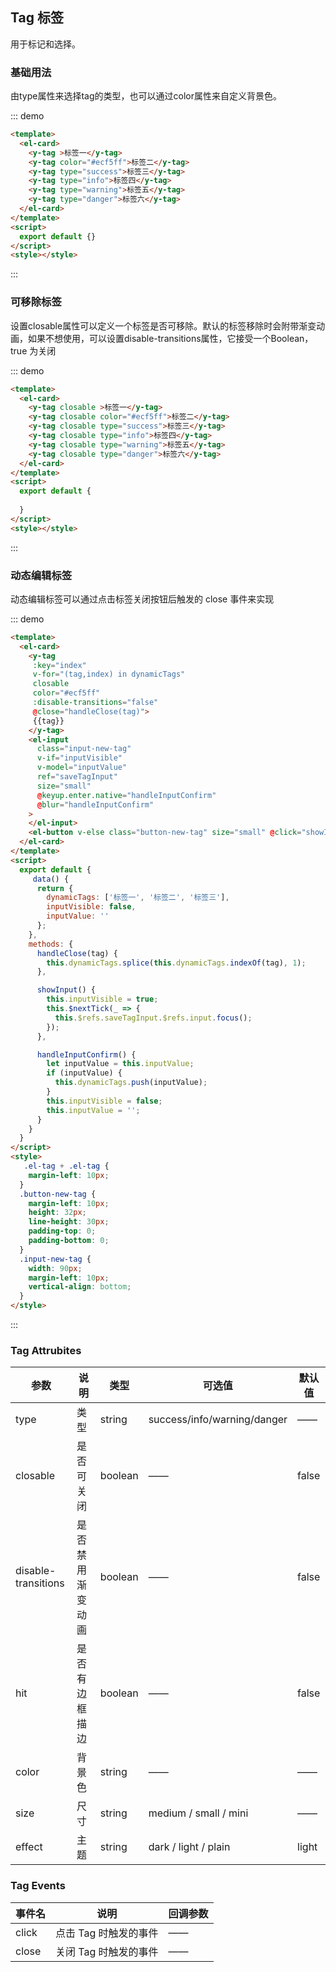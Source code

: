 ## Tag 标签

用于标记和选择。

### 基础用法

由type属性来选择tag的类型，也可以通过color属性来自定义背景色。

::: demo

```html
<template>
  <el-card>
    <y-tag >标签一</y-tag>
    <y-tag color="#ecf5ff">标签二</y-tag>
    <y-tag type="success">标签三</y-tag>
    <y-tag type="info">标签四</y-tag>
    <y-tag type="warning">标签五</y-tag>
    <y-tag type="danger">标签六</y-tag>
  </el-card>  
</template>
<script>
  export default {}
</script>
<style></style>
```
:::


### 可移除标签

设置closable属性可以定义一个标签是否可移除。默认的标签移除时会附带渐变动画，如果不想使用，可以设置disable-transitions属性，它接受一个Boolean，true 为关闭

::: demo

```html
<template>
  <el-card>
    <y-tag closable >标签一</y-tag>
    <y-tag closable color="#ecf5ff">标签二</y-tag>
    <y-tag closable type="success">标签三</y-tag>
    <y-tag closable type="info">标签四</y-tag>
    <y-tag closable type="warning">标签五</y-tag>
    <y-tag closable type="danger">标签六</y-tag>
  </el-card>  
</template>
<script>
  export default {
   
  }
</script>
<style></style>
```

:::

### 动态编辑标签

动态编辑标签可以通过点击标签关闭按钮后触发的 close 事件来实现

::: demo

```html
<template>
  <el-card>
    <y-tag
     :key="index"
     v-for="(tag,index) in dynamicTags"
     closable
     color="#ecf5ff"
     :disable-transitions="false"
     @close="handleClose(tag)">
     {{tag}}
    </y-tag>
    <el-input
      class="input-new-tag"
      v-if="inputVisible"
      v-model="inputValue"
      ref="saveTagInput"
      size="small"
      @keyup.enter.native="handleInputConfirm"
      @blur="handleInputConfirm"
    >
    </el-input>
    <el-button v-else class="button-new-tag" size="small" @click="showInput">+ New Tag</el-button>
  </el-card>  
</template>
<script>
  export default {
     data() {
      return {
        dynamicTags: ['标签一', '标签二', '标签三'],
        inputVisible: false,
        inputValue: ''
      };
    },
    methods: {
      handleClose(tag) {
        this.dynamicTags.splice(this.dynamicTags.indexOf(tag), 1);
      },

      showInput() {
        this.inputVisible = true;
        this.$nextTick(_ => {
          this.$refs.saveTagInput.$refs.input.focus();
        });
      },

      handleInputConfirm() {
        let inputValue = this.inputValue;
        if (inputValue) {
          this.dynamicTags.push(inputValue);
        }
        this.inputVisible = false;
        this.inputValue = '';
      }
    }
  }
</script>
<style>
   .el-tag + .el-tag {
    margin-left: 10px;
  }
  .button-new-tag {
    margin-left: 10px;
    height: 32px;
    line-height: 30px;
    padding-top: 0;
    padding-bottom: 0;
  }
  .input-new-tag {
    width: 90px;
    margin-left: 10px;
    vertical-align: bottom;
  }
</style>
```

:::

### Tag Attrubites

| 参数            | 说明                                                                                  | 类型             | 可选值                                     | 默认值 |
| --------------  | ------------------------------------------------------------------------------------- | ---------------- | ------------------------------------------ | ------ |
| type            |  类型                                                                                 | string           | success/info/warning/danger                | ——    |
| closable        |  是否可关闭                                                                            | boolean          | ——                                         | false | 
| disable-transitions |  是否禁用渐变动画                                                                   | boolean          | ——                                         | false | 
| hit             |  是否有边框描边                                                                         | boolean          | ——                                         | false | 
| color            |  背景色                                                                               | string          | ——                                          | —— | 
| size             |  尺寸                                                                                  | string          | medium / small / mini                         | —— | 
| effect           |  主题                                                                                | string          | dark / light / plain                          | light | 


### Tag Events

| 事件名          |  说明                                                           | 回调参数        |
| ----------------|---------------------------------------------------------------  | -------------- |
| click           | 点击 Tag 时触发的事件                                             | ——             |
| close           | 关闭 Tag 时触发的事件                                             | ——             |

